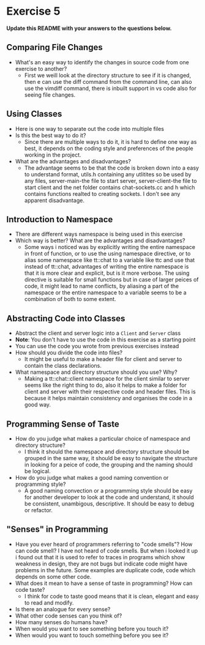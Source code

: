# Exercise 5

**Update this README with your answers to the questions below.**

## Comparing File Changes

- What's an easy way to identify the changes in source code from one exercise
  to another?
  - First we weill look at the directory structure to see if it is changed, then e can use the diff command from the command line, can also use the vimdiff command, there is inbuilt support in vs code also for seeing file changes.

## Using Classes

- Here is one way to separate out the code into multiple files
- Is this the best way to do it? 
  - Since there are multiple ways to do it, it is hard to define one way as best, it depends on the coding style and preferences of the people working in the project.
- What are the advantages and disadvantages?
  - The advantage seems to be that the code is broken down into a easy to understand format, utils.h containing any utlitites so be used by any files, server-main-the file to start server, server-client-the file to start client and the net folder contains chat-sockets.cc and h which contains functions realted to creating sockets. I don't see any apparent disadvantage.
## Introduction to Namespace

- There are different ways namespace is being used in this exercise
- Which way is better? What are the advantages and disadvantages?
  - Some ways i noticed was by explicitly writing the entire namespace in front of function, or to use the using namespace directive, or to alias some namespace like tt::chat to a variable like ttc and use that instead of tt::chat, advantages of writing the entire namespace is that it is more clear and explicit, but is it more verbose. The using directive is suitable for small functions but in case of larger peices of code, it might lead to name conflicts, by aliasing a part of the namespace or the entire namespace to a variable seems to be a combination of both to some extent.

## Abstracting Code into Classes

- Abstract the client and server logic into a `Client` and `Server` class
- **Note**: You don't have to use the code in this exercise as a starting point
- You can use the code you wrote from previous exercises instead
- How should you divide the code into files?
  - It might be useful to make a header file for client and server to contain the class declarations.
- What namespace and directory structure should you use? Why?
  - Making a tt::chat::client namespace for the client similar to server seems like the right thing to do, also it helps to make a folder for client and server with their respective code and header files. This is because it helps maintain consistency and organises the code in a good way.
## Programming Sense of Taste

- How do you judge what makes a particular choice of namespace and directory
  structure? 
  - I think it should the namespace and directory structure should be grouped in the same way, it should be easy to navigate the structure in looking for a peice of code, the grouping and the naming should be logical.
- How do you judge what makes a good naming convention or programming style?
  - A good naming convection or a programming style should be easy for another developer to look at the code and understand, it should be consistent, unambigous, descriptive. It should be easy to debug or refactor.

## "Senses" in Programming

- Have you ever heard of programmers referring to "code smells"? How can code
  smell?
  I have not heard of code smells. But when i looked it up i found out that it is used to refer to traces in programs which show weakness in design, they are not bugs but indicate code might have problems in the future. Some examples are duplicate code, code which depends on some other code.
- What does it mean to have a sense of taste in programming? How can code
  taste?
  - I think for code to taste good means that it is clean, elegant and easy to read and modify.
- Is there an analogue for every sense?
- What other code senses can you think of?
- How many senses do humans have?
- When would you want to see something before you touch it?
- When would you want to touch something before you see it?